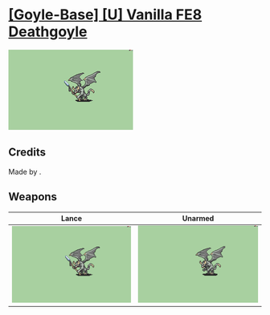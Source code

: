 # [\[Goyle-Base\] \[U\] Vanilla FE8 Deathgoyle](./)
 

<img src="./2.%20Lance/Lance_000.png" alt="[Goyle-Base] [U] Vanilla FE8 Deathgoyle standing" />

## Credits

Made by .

## Weapons
 

|Lance |Unarmed |
|  :---: | :---: |
| <img alt="Lance animation" src="./2.%20Lance/Lance.gif" /> | <img alt="Unarmed animation" src="./8.%20Unarmed/Unarmed.gif" /> |
